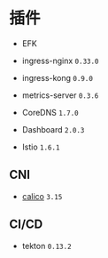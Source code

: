 # 插件

* EFK

* ingress-nginx `0.33.0`

* ingress-kong `0.9.0`

* metrics-server `0.3.6`

* CoreDNS `1.7.0`

* Dashboard `2.0.3`

* Istio `1.6.1`

## CNI

* [calico](https://docs.projectcalico.org/v3.15/getting-started/kubernetes/installation/calico) `3.15`

## CI/CD

* tekton `0.13.2`
